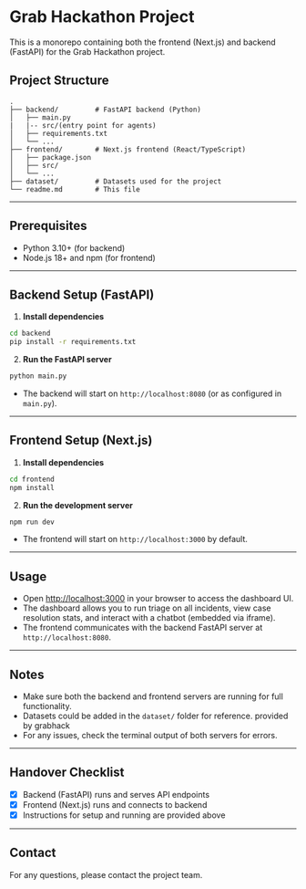 # Grab Hackathon Project

This is a monorepo containing both the frontend (Next.js) and backend (FastAPI) for the Grab Hackathon project.

## Project Structure

```
.
├── backend/         # FastAPI backend (Python)
│   ├── main.py
|   |-- src/(entry point for agents)
│   ├── requirements.txt
│   └── ...
├── frontend/        # Next.js frontend (React/TypeScript)
│   ├── package.json
│   ├── src/
│   └── ...
├── dataset/         # Datasets used for the project
└── readme.md        # This file
```

---

## Prerequisites

- Python 3.10+ (for backend)
- Node.js 18+ and npm (for frontend)

---

## Backend Setup (FastAPI)

1. **Install dependencies**

```bash
cd backend
pip install -r requirements.txt
```

2. **Run the FastAPI server**

```bash
python main.py
```

- The backend will start on `http://localhost:8080` (or as configured in `main.py`).

---

## Frontend Setup (Next.js)

1. **Install dependencies**

```bash
cd frontend
npm install
```

2. **Run the development server**

```bash
npm run dev
```

- The frontend will start on `http://localhost:3000` by default.

---

## Usage

- Open [http://localhost:3000](http://localhost:3000) in your browser to access the dashboard UI.
- The dashboard allows you to run triage on all incidents, view case resolution stats, and interact with a chatbot (embedded via iframe).
- The frontend communicates with the backend FastAPI server at `http://localhost:8080`.

---

## Notes

- Make sure both the backend and frontend servers are running for full functionality.
- Datasets could be added in the `dataset/` folder for reference. provided by grabhack
- For any issues, check the terminal output of both servers for errors.

---

## Handover Checklist

- [x] Backend (FastAPI) runs and serves API endpoints
- [x] Frontend (Next.js) runs and connects to backend
- [x] Instructions for setup and running are provided above

---

## Contact

For any questions, please contact the project team.
